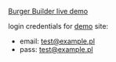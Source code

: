 [Burger Builder live demo](https://burger-builder-git-dev-gromen.vercel.app/)

login credentials for [demo](https://burger-builder-git-dev-gromen.vercel.app/) site:

- email: [test@example.pl](mailto:test@example.pl)
- pass: test@example.pl
